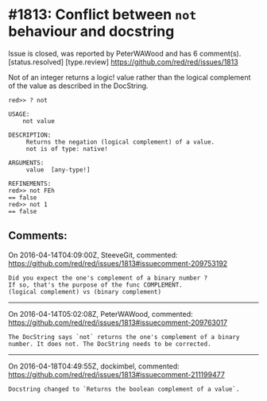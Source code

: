 
#1813: Conflict between `not` behaviour and docstring
================================================================================
Issue is closed, was reported by PeterWAWood and has 6 comment(s).
[status.resolved] [type.review]
<https://github.com/red/red/issues/1813>

Not of an integer returns a logic! value rather than the logical complement of the value as described in the DocString. 

``` Red
red>> ? not

USAGE:
    not value

DESCRIPTION:
     Returns the negation (logical complement) of a value. 
     not is of type: native!

ARGUMENTS:
     value  [any-type!]

REFINEMENTS:
red>> not FEh
== false
red>> not 1
== false
```



Comments:
--------------------------------------------------------------------------------

On 2016-04-14T04:09:00Z, SteeveGit, commented:
<https://github.com/red/red/issues/1813#issuecomment-209753192>

    Did you expect the one's complement of a binary number ?
    If so, that's the purpose of the func COMPLEMENT.
    (logical complement) vs (binary complement)

--------------------------------------------------------------------------------

On 2016-04-14T05:02:08Z, PeterWAWood, commented:
<https://github.com/red/red/issues/1813#issuecomment-209763017>

    The DocString says `not` returns the one's complement of a binary number. It does not. The DocString needs to be corrected.

--------------------------------------------------------------------------------

On 2016-04-18T04:49:55Z, dockimbel, commented:
<https://github.com/red/red/issues/1813#issuecomment-211199477>

    Docstring changed to `Returns the boolean complement of a value`.

